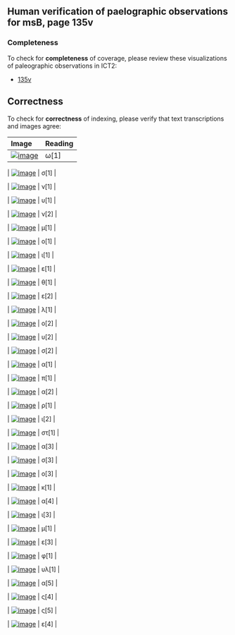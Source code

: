 

## Human verification of paelographic observations for msB, page 135v

###  Completeness

To check for **completeness** of coverage, please review these visualizations of paleographic observations in ICT2:

-  [135v](http://www.homermultitext.org/ict2/?urn=urn:cite2:hmt:vbbifolio.v1:vb_135v_136r@0.2163,0.2336,0.01345,0.02415&urn=urn:cite2:hmt:vbbifolio.v1:vb_135v_136r@0.2292,0.2424,0.007922,0.01426&urn=urn:cite2:hmt:vbbifolio.v1:vb_135v_136r@0.2369,0.2421,0.006817,0.01484&urn=urn:cite2:hmt:vbbifolio.v1:vb_135v_136r@0.2447,0.2412,0.004422,0.01338&urn=urn:cite2:hmt:vbbifolio.v1:vb_135v_136r@0.2485,0.2424,0.005895,0.01309&urn=urn:cite2:hmt:vbbifolio.v1:vb_135v_136r@0.2544,0.2415,0.006080,0.01397&urn=urn:cite2:hmt:vbbifolio.v1:vb_135v_136r@0.2612,0.2421,0.004606,0.01135&urn=urn:cite2:hmt:vbbifolio.v1:vb_135v_136r@0.2662,0.2432,0.003685,0.009892&urn=urn:cite2:hmt:vbbifolio.v1:vb_135v_136r@0.2697,0.2392,0.006264,0.01629&urn=urn:cite2:hmt:vbbifolio.v1:vb_135v_136r@0.2749,0.2368,0.005343,0.01542&urn=urn:cite2:hmt:vbbifolio.v1:vb_135v_136r@0.2791,0.2389,0.005895,0.01600&urn=urn:cite2:hmt:vbbifolio.v1:vb_135v_136r@0.2833,0.2403,0.008106,0.01426&urn=urn:cite2:hmt:vbbifolio.v1:vb_135v_136r@0.2891,0.2418,0.005343,0.01251&urn=urn:cite2:hmt:vbbifolio.v1:vb_135v_136r@0.2942,0.2418,0.004422,0.01135&urn=urn:cite2:hmt:vbbifolio.v1:vb_135v_136r@0.2979,0.2424,0.005711,0.01018&urn=urn:cite2:hmt:vbbifolio.v1:vb_135v_136r@0.3036,0.2412,0.009211,0.01164&urn=urn:cite2:hmt:vbbifolio.v1:vb_135v_136r@0.3141,0.2424,0.008659,0.01077&urn=urn:cite2:hmt:vbbifolio.v1:vb_135v_136r@0.3207,0.2415,0.006632,0.01164&urn=urn:cite2:hmt:vbbifolio.v1:vb_135v_136r@0.3277,0.2432,0.004237,0.01280&urn=urn:cite2:hmt:vbbifolio.v1:vb_135v_136r@0.3316,0.2415,0.004606,0.01426&urn=urn:cite2:hmt:vbbifolio.v1:vb_135v_136r@0.3353,0.2427,0.007922,0.01135&urn=urn:cite2:hmt:vbbifolio.v1:vb_135v_136r@0.3429,0.2432,0.005158,0.009310&urn=urn:cite2:hmt:vbbifolio.v1:vb_135v_136r@0.3486,0.2429,0.005158,0.01018&urn=urn:cite2:hmt:vbbifolio.v1:vb_135v_136r@0.3539,0.2427,0.004606,0.01106&urn=urn:cite2:hmt:vbbifolio.v1:vb_135v_136r@0.3581,0.2269,0.008290,0.03113&urn=urn:cite2:hmt:vbbifolio.v1:vb_135v_136r@0.3653,0.2415,0.005895,0.01106&urn=urn:cite2:hmt:vbbifolio.v1:vb_135v_136r@0.3714,0.2421,0.004237,0.009601&urn=urn:cite2:hmt:vbbifolio.v1:vb_135v_136r@0.3751,0.2427,0.006448,0.01251&urn=urn:cite2:hmt:vbbifolio.v1:vb_135v_136r@0.3815,0.2403,0.006817,0.01077&urn=urn:cite2:hmt:vbbifolio.v1:vb_135v_136r@0.3891,0.2395,0.007553,0.01746&urn=urn:cite2:hmt:vbbifolio.v1:vb_135v_136r@0.3963,0.2400,0.007369,0.01833&urn=urn:cite2:hmt:vbbifolio.v1:vb_135v_136r@0.4025,0.2406,0.006264,0.01338&urn=urn:cite2:hmt:vbbifolio.v1:vb_135v_136r@0.4090,0.2406,0.005343,0.01426&urn=urn:cite2:hmt:vbbifolio.v1:vb_135v_136r@0.4132,0.2397,0.006632,0.01426&urn=urn:cite2:hmt:vbbifolio.v1:vb_135v_136r@0.4186,0.2383,0.005527,0.01338)

## Correctness

To check for **correctness** of indexing, please verify that text transcriptions and images agree:

| Image     | Reading     |
| :------------- | :------------- |
| [![image](http://www.homermultitext.org/iipsrv?OBJ=IIP,1.0&FIF=/project/homer/pyramidal/deepzoom/hmt/vbbifolio/v1/vb_135v_136r.tif&RGN=0.2163,0.2336,0.01345,0.02415&WID=100&CVT=JPEG)](http://www.homermultitext.org/ict2/?urn=urn:cite2:hmt:vbbifolio.v1:vb_135v_136r@0.2163,0.2336,0.01345,0.02415) | ω[1] |

| [![image](http://www.homermultitext.org/iipsrv?OBJ=IIP,1.0&FIF=/project/homer/pyramidal/deepzoom/hmt/vbbifolio/v1/vb_135v_136r.tif&RGN=0.2292,0.2424,0.007922,0.01426&WID=100&CVT=JPEG)](http://www.homermultitext.org/ict2/?urn=urn:cite2:hmt:vbbifolio.v1:vb_135v_136r@0.2292,0.2424,0.007922,0.01426) | σ[1] |

| [![image](http://www.homermultitext.org/iipsrv?OBJ=IIP,1.0&FIF=/project/homer/pyramidal/deepzoom/hmt/vbbifolio/v1/vb_135v_136r.tif&RGN=0.2369,0.2421,0.006817,0.01484&WID=100&CVT=JPEG)](http://www.homermultitext.org/ict2/?urn=urn:cite2:hmt:vbbifolio.v1:vb_135v_136r@0.2369,0.2421,0.006817,0.01484) | ν[1] |

| [![image](http://www.homermultitext.org/iipsrv?OBJ=IIP,1.0&FIF=/project/homer/pyramidal/deepzoom/hmt/vbbifolio/v1/vb_135v_136r.tif&RGN=0.2447,0.2412,0.004422,0.01338&WID=100&CVT=JPEG)](http://www.homermultitext.org/ict2/?urn=urn:cite2:hmt:vbbifolio.v1:vb_135v_136r@0.2447,0.2412,0.004422,0.01338) | υ[1] |

| [![image](http://www.homermultitext.org/iipsrv?OBJ=IIP,1.0&FIF=/project/homer/pyramidal/deepzoom/hmt/vbbifolio/v1/vb_135v_136r.tif&RGN=0.2485,0.2424,0.005895,0.01309&WID=100&CVT=JPEG)](http://www.homermultitext.org/ict2/?urn=urn:cite2:hmt:vbbifolio.v1:vb_135v_136r@0.2485,0.2424,0.005895,0.01309) | ν[2] |

| [![image](http://www.homermultitext.org/iipsrv?OBJ=IIP,1.0&FIF=/project/homer/pyramidal/deepzoom/hmt/vbbifolio/v1/vb_135v_136r.tif&RGN=0.2544,0.2415,0.006080,0.01397&WID=100&CVT=JPEG)](http://www.homermultitext.org/ict2/?urn=urn:cite2:hmt:vbbifolio.v1:vb_135v_136r@0.2544,0.2415,0.006080,0.01397) | μ[1] |

| [![image](http://www.homermultitext.org/iipsrv?OBJ=IIP,1.0&FIF=/project/homer/pyramidal/deepzoom/hmt/vbbifolio/v1/vb_135v_136r.tif&RGN=0.2612,0.2421,0.004606,0.01135&WID=100&CVT=JPEG)](http://www.homermultitext.org/ict2/?urn=urn:cite2:hmt:vbbifolio.v1:vb_135v_136r@0.2612,0.2421,0.004606,0.01135) | ο[1] |

| [![image](http://www.homermultitext.org/iipsrv?OBJ=IIP,1.0&FIF=/project/homer/pyramidal/deepzoom/hmt/vbbifolio/v1/vb_135v_136r.tif&RGN=0.2662,0.2432,0.003685,0.009892&WID=100&CVT=JPEG)](http://www.homermultitext.org/ict2/?urn=urn:cite2:hmt:vbbifolio.v1:vb_135v_136r@0.2662,0.2432,0.003685,0.009892) | ι[1] |

| [![image](http://www.homermultitext.org/iipsrv?OBJ=IIP,1.0&FIF=/project/homer/pyramidal/deepzoom/hmt/vbbifolio/v1/vb_135v_136r.tif&RGN=0.2697,0.2392,0.006264,0.01629&WID=100&CVT=JPEG)](http://www.homermultitext.org/ict2/?urn=urn:cite2:hmt:vbbifolio.v1:vb_135v_136r@0.2697,0.2392,0.006264,0.01629) | ε[1] |

| [![image](http://www.homermultitext.org/iipsrv?OBJ=IIP,1.0&FIF=/project/homer/pyramidal/deepzoom/hmt/vbbifolio/v1/vb_135v_136r.tif&RGN=0.2749,0.2368,0.005343,0.01542&WID=100&CVT=JPEG)](http://www.homermultitext.org/ict2/?urn=urn:cite2:hmt:vbbifolio.v1:vb_135v_136r@0.2749,0.2368,0.005343,0.01542) | θ[1] |

| [![image](http://www.homermultitext.org/iipsrv?OBJ=IIP,1.0&FIF=/project/homer/pyramidal/deepzoom/hmt/vbbifolio/v1/vb_135v_136r.tif&RGN=0.2791,0.2389,0.005895,0.01600&WID=100&CVT=JPEG)](http://www.homermultitext.org/ict2/?urn=urn:cite2:hmt:vbbifolio.v1:vb_135v_136r@0.2791,0.2389,0.005895,0.01600) | ε[2] |

| [![image](http://www.homermultitext.org/iipsrv?OBJ=IIP,1.0&FIF=/project/homer/pyramidal/deepzoom/hmt/vbbifolio/v1/vb_135v_136r.tif&RGN=0.2833,0.2403,0.008106,0.01426&WID=100&CVT=JPEG)](http://www.homermultitext.org/ict2/?urn=urn:cite2:hmt:vbbifolio.v1:vb_135v_136r@0.2833,0.2403,0.008106,0.01426) | λ[1] |

| [![image](http://www.homermultitext.org/iipsrv?OBJ=IIP,1.0&FIF=/project/homer/pyramidal/deepzoom/hmt/vbbifolio/v1/vb_135v_136r.tif&RGN=0.2891,0.2418,0.005343,0.01251&WID=100&CVT=JPEG)](http://www.homermultitext.org/ict2/?urn=urn:cite2:hmt:vbbifolio.v1:vb_135v_136r@0.2891,0.2418,0.005343,0.01251) | ο[2] |

| [![image](http://www.homermultitext.org/iipsrv?OBJ=IIP,1.0&FIF=/project/homer/pyramidal/deepzoom/hmt/vbbifolio/v1/vb_135v_136r.tif&RGN=0.2942,0.2418,0.004422,0.01135&WID=100&CVT=JPEG)](http://www.homermultitext.org/ict2/?urn=urn:cite2:hmt:vbbifolio.v1:vb_135v_136r@0.2942,0.2418,0.004422,0.01135) | υ[2] |

| [![image](http://www.homermultitext.org/iipsrv?OBJ=IIP,1.0&FIF=/project/homer/pyramidal/deepzoom/hmt/vbbifolio/v1/vb_135v_136r.tif&RGN=0.2979,0.2424,0.005711,0.01018&WID=100&CVT=JPEG)](http://www.homermultitext.org/ict2/?urn=urn:cite2:hmt:vbbifolio.v1:vb_135v_136r@0.2979,0.2424,0.005711,0.01018) | σ[2] |

| [![image](http://www.homermultitext.org/iipsrv?OBJ=IIP,1.0&FIF=/project/homer/pyramidal/deepzoom/hmt/vbbifolio/v1/vb_135v_136r.tif&RGN=0.3036,0.2412,0.009211,0.01164&WID=100&CVT=JPEG)](http://www.homermultitext.org/ict2/?urn=urn:cite2:hmt:vbbifolio.v1:vb_135v_136r@0.3036,0.2412,0.009211,0.01164) | α[1] |

| [![image](http://www.homermultitext.org/iipsrv?OBJ=IIP,1.0&FIF=/project/homer/pyramidal/deepzoom/hmt/vbbifolio/v1/vb_135v_136r.tif&RGN=0.3141,0.2424,0.008659,0.01077&WID=100&CVT=JPEG)](http://www.homermultitext.org/ict2/?urn=urn:cite2:hmt:vbbifolio.v1:vb_135v_136r@0.3141,0.2424,0.008659,0.01077) | π[1] |

| [![image](http://www.homermultitext.org/iipsrv?OBJ=IIP,1.0&FIF=/project/homer/pyramidal/deepzoom/hmt/vbbifolio/v1/vb_135v_136r.tif&RGN=0.3207,0.2415,0.006632,0.01164&WID=100&CVT=JPEG)](http://www.homermultitext.org/ict2/?urn=urn:cite2:hmt:vbbifolio.v1:vb_135v_136r@0.3207,0.2415,0.006632,0.01164) | α[2] |

| [![image](http://www.homermultitext.org/iipsrv?OBJ=IIP,1.0&FIF=/project/homer/pyramidal/deepzoom/hmt/vbbifolio/v1/vb_135v_136r.tif&RGN=0.3277,0.2432,0.004237,0.01280&WID=100&CVT=JPEG)](http://www.homermultitext.org/ict2/?urn=urn:cite2:hmt:vbbifolio.v1:vb_135v_136r@0.3277,0.2432,0.004237,0.01280) | ρ[1] |

| [![image](http://www.homermultitext.org/iipsrv?OBJ=IIP,1.0&FIF=/project/homer/pyramidal/deepzoom/hmt/vbbifolio/v1/vb_135v_136r.tif&RGN=0.3316,0.2415,0.004606,0.01426&WID=100&CVT=JPEG)](http://www.homermultitext.org/ict2/?urn=urn:cite2:hmt:vbbifolio.v1:vb_135v_136r@0.3316,0.2415,0.004606,0.01426) | ι[2] |

| [![image](http://www.homermultitext.org/iipsrv?OBJ=IIP,1.0&FIF=/project/homer/pyramidal/deepzoom/hmt/vbbifolio/v1/vb_135v_136r.tif&RGN=0.3353,0.2427,0.007922,0.01135&WID=100&CVT=JPEG)](http://www.homermultitext.org/ict2/?urn=urn:cite2:hmt:vbbifolio.v1:vb_135v_136r@0.3353,0.2427,0.007922,0.01135) | στ[1] |

| [![image](http://www.homermultitext.org/iipsrv?OBJ=IIP,1.0&FIF=/project/homer/pyramidal/deepzoom/hmt/vbbifolio/v1/vb_135v_136r.tif&RGN=0.3429,0.2432,0.005158,0.009310&WID=100&CVT=JPEG)](http://www.homermultitext.org/ict2/?urn=urn:cite2:hmt:vbbifolio.v1:vb_135v_136r@0.3429,0.2432,0.005158,0.009310) | α[3] |

| [![image](http://www.homermultitext.org/iipsrv?OBJ=IIP,1.0&FIF=/project/homer/pyramidal/deepzoom/hmt/vbbifolio/v1/vb_135v_136r.tif&RGN=0.3486,0.2429,0.005158,0.01018&WID=100&CVT=JPEG)](http://www.homermultitext.org/ict2/?urn=urn:cite2:hmt:vbbifolio.v1:vb_135v_136r@0.3486,0.2429,0.005158,0.01018) | σ[3] |

| [![image](http://www.homermultitext.org/iipsrv?OBJ=IIP,1.0&FIF=/project/homer/pyramidal/deepzoom/hmt/vbbifolio/v1/vb_135v_136r.tif&RGN=0.3539,0.2427,0.004606,0.01106&WID=100&CVT=JPEG)](http://www.homermultitext.org/ict2/?urn=urn:cite2:hmt:vbbifolio.v1:vb_135v_136r@0.3539,0.2427,0.004606,0.01106) | ο[3] |

| [![image](http://www.homermultitext.org/iipsrv?OBJ=IIP,1.0&FIF=/project/homer/pyramidal/deepzoom/hmt/vbbifolio/v1/vb_135v_136r.tif&RGN=0.3581,0.2269,0.008290,0.03113&WID=100&CVT=JPEG)](http://www.homermultitext.org/ict2/?urn=urn:cite2:hmt:vbbifolio.v1:vb_135v_136r@0.3581,0.2269,0.008290,0.03113) | κ[1] |

| [![image](http://www.homermultitext.org/iipsrv?OBJ=IIP,1.0&FIF=/project/homer/pyramidal/deepzoom/hmt/vbbifolio/v1/vb_135v_136r.tif&RGN=0.3653,0.2415,0.005895,0.01106&WID=100&CVT=JPEG)](http://www.homermultitext.org/ict2/?urn=urn:cite2:hmt:vbbifolio.v1:vb_135v_136r@0.3653,0.2415,0.005895,0.01106) | α[4] |

| [![image](http://www.homermultitext.org/iipsrv?OBJ=IIP,1.0&FIF=/project/homer/pyramidal/deepzoom/hmt/vbbifolio/v1/vb_135v_136r.tif&RGN=0.3714,0.2421,0.004237,0.009601&WID=100&CVT=JPEG)](http://www.homermultitext.org/ict2/?urn=urn:cite2:hmt:vbbifolio.v1:vb_135v_136r@0.3714,0.2421,0.004237,0.009601) | ι[3] |

| [![image](http://www.homermultitext.org/iipsrv?OBJ=IIP,1.0&FIF=/project/homer/pyramidal/deepzoom/hmt/vbbifolio/v1/vb_135v_136r.tif&RGN=0.3751,0.2427,0.006448,0.01251&WID=100&CVT=JPEG)](http://www.homermultitext.org/ict2/?urn=urn:cite2:hmt:vbbifolio.v1:vb_135v_136r@0.3751,0.2427,0.006448,0.01251) | μ[1] |

| [![image](http://www.homermultitext.org/iipsrv?OBJ=IIP,1.0&FIF=/project/homer/pyramidal/deepzoom/hmt/vbbifolio/v1/vb_135v_136r.tif&RGN=0.3815,0.2403,0.006817,0.01077&WID=100&CVT=JPEG)](http://www.homermultitext.org/ict2/?urn=urn:cite2:hmt:vbbifolio.v1:vb_135v_136r@0.3815,0.2403,0.006817,0.01077) | ε[3] |

| [![image](http://www.homermultitext.org/iipsrv?OBJ=IIP,1.0&FIF=/project/homer/pyramidal/deepzoom/hmt/vbbifolio/v1/vb_135v_136r.tif&RGN=0.3891,0.2395,0.007553,0.01746&WID=100&CVT=JPEG)](http://www.homermultitext.org/ict2/?urn=urn:cite2:hmt:vbbifolio.v1:vb_135v_136r@0.3891,0.2395,0.007553,0.01746) | φ[1] |

| [![image](http://www.homermultitext.org/iipsrv?OBJ=IIP,1.0&FIF=/project/homer/pyramidal/deepzoom/hmt/vbbifolio/v1/vb_135v_136r.tif&RGN=0.3963,0.2400,0.007369,0.01833&WID=100&CVT=JPEG)](http://www.homermultitext.org/ict2/?urn=urn:cite2:hmt:vbbifolio.v1:vb_135v_136r@0.3963,0.2400,0.007369,0.01833) | υλ[1] |

| [![image](http://www.homermultitext.org/iipsrv?OBJ=IIP,1.0&FIF=/project/homer/pyramidal/deepzoom/hmt/vbbifolio/v1/vb_135v_136r.tif&RGN=0.4025,0.2406,0.006264,0.01338&WID=100&CVT=JPEG)](http://www.homermultitext.org/ict2/?urn=urn:cite2:hmt:vbbifolio.v1:vb_135v_136r@0.4025,0.2406,0.006264,0.01338) | α[5] |

| [![image](http://www.homermultitext.org/iipsrv?OBJ=IIP,1.0&FIF=/project/homer/pyramidal/deepzoom/hmt/vbbifolio/v1/vb_135v_136r.tif&RGN=0.4090,0.2406,0.005343,0.01426&WID=100&CVT=JPEG)](http://www.homermultitext.org/ict2/?urn=urn:cite2:hmt:vbbifolio.v1:vb_135v_136r@0.4090,0.2406,0.005343,0.01426) | ς[4] |

| [![image](http://www.homermultitext.org/iipsrv?OBJ=IIP,1.0&FIF=/project/homer/pyramidal/deepzoom/hmt/vbbifolio/v1/vb_135v_136r.tif&RGN=0.4132,0.2397,0.006632,0.01426&WID=100&CVT=JPEG)](http://www.homermultitext.org/ict2/?urn=urn:cite2:hmt:vbbifolio.v1:vb_135v_136r@0.4132,0.2397,0.006632,0.01426) | ς[5] |

| [![image](http://www.homermultitext.org/iipsrv?OBJ=IIP,1.0&FIF=/project/homer/pyramidal/deepzoom/hmt/vbbifolio/v1/vb_135v_136r.tif&RGN=0.4186,0.2383,0.005527,0.01338&WID=100&CVT=JPEG)](http://www.homermultitext.org/ict2/?urn=urn:cite2:hmt:vbbifolio.v1:vb_135v_136r@0.4186,0.2383,0.005527,0.01338) | ε[4] |
